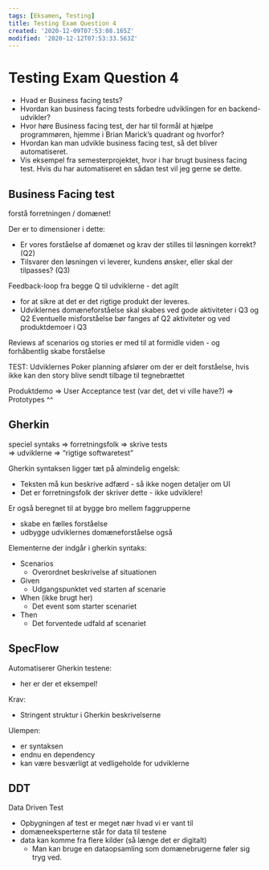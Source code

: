 ```yaml
---
tags: [Eksamen, Testing]
title: Testing Exam Question 4
created: '2020-12-09T07:53:08.165Z'
modified: '2020-12-12T07:53:33.563Z'
---
```


# Testing Exam Question 4
- Hvad er Business facing tests?
- Hvordan kan business facing tests forbedre udviklingen for en backend-udvikler?
- Hvor høre Business facing test, der har til formål at hjælpe programmøren, hjemme i Brian Marick’s quadrant og hvorfor?
- Hvordan kan man udvikle business facing test, så det bliver automatiseret.
- Vis eksempel fra semesterprojektet, hvor i har brugt business facing test. Hvis du har automatiseret en sådan test vil jeg gerne se dette.

## Business Facing test
forstå forretningen / domænet!

Der er to dimensioner i dette:
- Er vores forståelse af domænet og krav der stilles til løsningen korrekt? (Q2)
- Tilsvarer den løsningen vi leverer, kundens ønsker, eller skal der tilpasses? (Q3)

Feedback-loop fra begge Q til udviklerne - det agilt
- for at sikre at det er det rigtige produkt der leveres.
- Udviklernes domæneforståelse skal skabes ved gode aktiviteter i Q3 og Q2
Eventuelle misforståelse bør fanges af Q2 aktiviteter og ved produktdemoer i Q3


Reviews af scenarios og stories er med til at formidle viden - og forhåbentlig skabe forståelse

TEST: Udviklernes Poker planning afslører om der er delt forståelse, hvis ikke kan den story blive sendt tilbage til tegnebrættet

Produktdemo => User Acceptance test (var det, det vi ville have?)
            => Prototypes ^^

## Gherkin
speciel syntaks => forretningsfolk => skrive tests  
=> udviklerne => “rigtige softwaretest”

Gherkin syntaksen ligger tæt på almindelig engelsk:
- Teksten må kun beskrive adfærd - så ikke nogen detaljer om UI
- Det er forretningsfolk der skriver dette - ikke udviklere!

Er også beregnet til at bygge bro mellem faggrupperne
 - skabe en fælles forståelse
 - udbygge udviklernes domæneforståelse også

Elementerne der indgår i gherkin syntaks:
  - Scenarios
    - Overordnet beskrivelse af situationen
  - Given
    - Udgangspunktet ved starten af scenarie
  - When (ikke brugt her)
    - Det event som starter scenariet
  - Then
    - Det forventede udfald af scenariet

## SpecFlow
Automatiserer Gherkin testene:
- her er der et eksempel!

Krav:
- Stringent struktur i Gherkin beskrivelserne

Ulempen:
- er syntaksen
- endnu en dependency
- kan være besværligt at vedligeholde for udviklerne

## DDT
Data Driven Test
- Opbygningen af test er meget nær hvad vi er vant til
- domæneeksperterne står for data til testene
- data kan komme fra flere kilder (så længe det er digitalt)
  - Man kan bruge en dataopsamling som domænebrugerne føler sig tryg ved.




